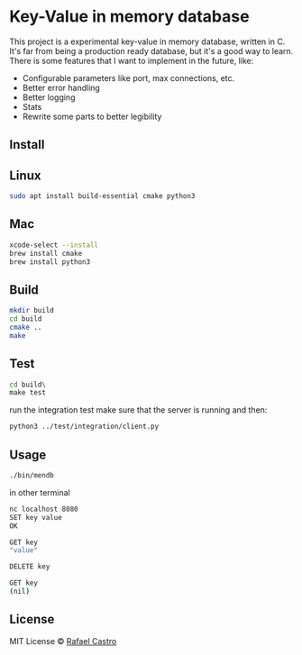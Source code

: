 # Key-Value in memory database

This project is a experimental key-value in memory database, written in C.
It's far from being a production ready database, but it's a good way to learn.
There is some features that I want to implement in the future, like:

- Configurable parameters like port, max connections, etc.
- Better error handling
- Better logging
- Stats
- Rewrite some parts to better legibility

## Install

## Linux

```sh
sudo apt install build-essential cmake python3
```

## Mac

```sh
xcode-select --install
brew install cmake
brew install python3
```

## Build

```sh
mkdir build
cd build
cmake ..
make
```

## Test

```sh
cd build\
make test
```

run the integration test make sure that the server is running and then:

```sh
python3 ../test/integration/client.py
```

## Usage

```sh
./bin/mendb
```

in other terminal

```sh
nc localhost 8080
SET key value
OK

GET key
"value"

DELETE key

GET key
(nil)
```

## License

MIT License © [Rafael Castro](https://github.com/rafaelc457ro)
